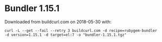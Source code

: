 # Bundler 1.15.1

Downloaded from buildcurl.com on 2018-05-30 with:

```
curl -L --get --fail --retry 3 buildcurl.com -d recipe=rubygem-bundler -d version=1.15.1 -d target=el:7 -o "bundler-1.15.1.tgz"
```
